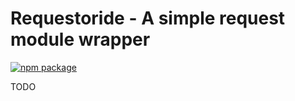 # Requestoride - A simple request module wrapper

[![npm package](https://nodei.co/npm/requestoride.png?downloads=true=true&stars=true)](https://nodei.co/npm/requestoride/)

TODO
